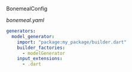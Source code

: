 BonemealConfig

_bonemeal.yaml_
```yaml
generators:
  model_generator:
    import: "package:my_package/builder.dart"
    builder_factories: 
      - modelGenerator
    input_extensions: 
      - .dart

```
